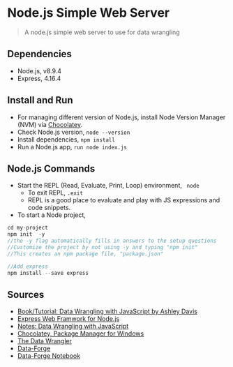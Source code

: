 # Node.js Simple Web Server

> A node.js simple web server to use for data wrangling



## Dependencies

- Node.js, v8.9.4
- Express, 4.16.4


## Install and Run

- For managing different version of Node.js, install Node Version Manager (NVM) via [Chocolatey](https://chocolatey.org/).
- Check Node.js version, ` node --version `
- Install dependencies, ` npm install `
- Run a Node.js app, ` run node index.js `

## Node.js Commands

- Start the REPL (Read, Evaluate, Print, Loop) environment, ` node`
    - To exit REPL, `.exit`
    - REPL is a good place to evaluate and play with JS expressions and code snippets.
- To start a Node project,
```js
cd my-project
npm init  -y
//the -y flag automatically fills in answers to the setup questions
//Customize the project by not using -y and typing "npm init"
//This creates an npm package file, "package.json"

//Add express
npm install --save express
```


## Sources

- [Book/Tutorial: Data Wrangling with JavaScript by Ashley Davis](https://www.manning.com/books/data-wrangling-with-javascript0)
- [Express Web Framwork for Node.js](http://expressjs.com/)
- [Notes: Data Wrangling with JavaScript](https://github.com/EdwardRutz/dev-notes/blob/master/data-wrangling-with-js.md)
- [Chocolatey, Package Manager for Windows](https://chocolatey.org/)
- [The Data Wrangler](http://www.the-data-wrangler.com/)
- [Data-Forge](http://www.data-forge-js.com/)
- [Data-Forge Notebook](http://data-forge-notebook.com/)
